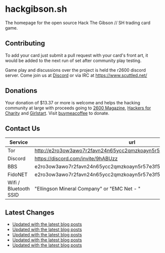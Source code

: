 # hackgibson.sh
The homepage for the open source Hack The Gibson // SH trading card game.


## Contributing

To add your card just submit a pull request with your card's front art, it would be added to the next run of set after community play testing.

Game play and discussions over the project is held the r2600 discord server. Come join us at [Discord](https://discord.com/invite/9hABUzz) or via IRC at https://www.scuttled.net/


## Donations

Your donation of $13.37 or more is welcome and helps the hacking community at large with proceeds going to [2600 Magazine](https://2600.com/), [Hackers for Charity](https://hackersforcharity.org) and [Girlstart](https://girlstart.org).  Visit [buymeacoffee](https://www.buymeacoffee.com/hackgibson.sh) to donate.


## Contact Us

Service | url
-|-
Tor | http://e2ro3ow3awo7r2favn24n65ycc2qmzkoayn5r57e3f56nvjwdcgg32ad.onion
Discord | https://discord.com/invite/9hABUzz
BBS | e2ro3ow3awo7r2favn24n65ycc2qmzkoayn5r57e3f56nvjwdcgg32ad.onion:23
FidoNET | e2ro3ow3awo7r2favn24n65ycc2qmzkoayn5r57e3f56nvjwdcgg32ad.onion:24554
Wifi / Bluetooth SSID | "Ellingson Mineral Company" or "EMC Net - <fidonet address>"

## Latest Changes
<!-- BLOG-POST-LIST:START -->
- [Updated with the latest blog posts](https://github.com/DFW2600/hackgibson.sh/commit/832849246a452017560fd30809e81d9818a11ffa)
- [Updated with the latest blog posts](https://github.com/DFW2600/hackgibson.sh/commit/9e46e15b49a98dcb9d6fb10e4d58d4aef6756b62)
- [Updated with the latest blog posts](https://github.com/DFW2600/hackgibson.sh/commit/0e88236ae29ab4cc06de518375c834a5e29961fd)
- [Updated with the latest blog posts](https://github.com/DFW2600/hackgibson.sh/commit/a4251b928ba095964de33eb6bb1c95fc8af6e59e)
- [Updated with the latest blog posts](https://github.com/DFW2600/hackgibson.sh/commit/7ae61dfe6a0067eb12100c903b6296f3656e34d2)
<!-- BLOG-POST-LIST:END -->
